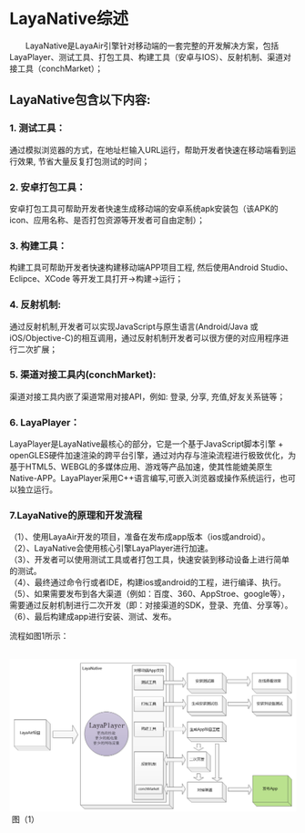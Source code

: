 # LayaNative综述



　　LayaNative是LayaAir引擎针对移动端的一套完整的开发解决方案，包括LayaPlayer、测试工具、打包工具、构建工具（安卓与IOS）、反射机制、渠道对接工具（conchMarket）；



##   **LayaNative包含以下内容:**


### 1. 测试工具：

通过模拟浏览器的方式，在地址栏输入URL运行，帮助开发者快速在移动端看到运行效果, 节省大量反复打包测试的时间；



### 2. 安卓打包工具：



安卓打包工具可帮助开发者快速生成移动端的安卓系统apk安装包（该APK的icon、应用名称、是否打包资源等开发者可自由定制）；



### 3. 构建工具：



构建工具可帮助开发者快速构建移动端APP项目工程, 然后使用Android Studio、Eclipce、XCode 等开发工具打开->构建->运行；



### 4. 反射机制:



通过反射机制,开发者可以实现JavaScript与原生语言(Android/Java 或 iOS/Objective-C)的相互调用，通过反射机制开发者可以很方便的对应用程序进行二次扩展；



### 5. 渠道对接工具内(conchMarket):



渠道对接工具内嵌了渠道常用对接API，例如: 登录, 分享, 充值,好友关系链等；



### 6. LayaPlayer：



LayaPlayer是LayaNative最核心的部分，它是一个基于JavaScript脚本引擎 + openGLES硬件加速渲染的跨平台引擎，通过对内存与渲染流程进行极致优化，为基于HTML5、WEBGL的多媒体应用、游戏等产品加速，使其性能媲美原生Native-APP。LayaPlayer采用C++语言编写,可嵌入浏览器或操作系统运行，也可以独立运行。  



### 7.LayaNative的原理和开发流程




（1）、使用LayaAir开发的项目，准备在发布成app版本（ios或android）。  
（2）、LayaNative会使用核心引擎LayaPlayer进行加速。  
（3）、开发者可以使用测试工具或者打包工具，快速安装到移动设备上进行简单的测试。  
（4）、最终通过命令行或者IDE，构建ios或android的工程，进行编译、执行。  
（5）、如果需要发布到各大渠道（例如：百度、360、AppStroe、google等），需要通过反射机制进行二次开发（即：对接渠道的SDK，登录、充值、分享等）。  
（6）、最后构建成app进行安装、测试、发布。  

流程如图1所示：

​	![blob.png](img/1.png)
​	图（1）


